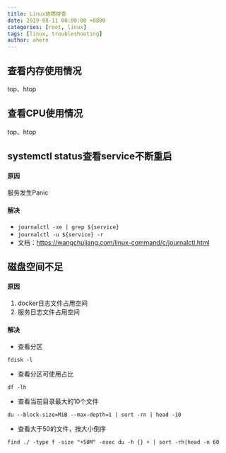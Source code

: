 ```yaml
---
title: Linux故障排查
date: 2019-08-11 00:00:00 +0800
categories: [root, linux]
tags: [linux, troubleshooting]
author: ahern
---
```


## 查看内存使用情况
top、htop

## 查看CPU使用情况
top、htop

## systemctl status查看service不断重启
#### 原因
服务发生Panic

#### 解决
- `journalctl -xe | grep ${service}`
- `journalctl -u ${service} -r`
- 文档：https://wangchujiang.com/linux-command/c/journalctl.html

## 磁盘空间不足

#### 原因
1. docker日志文件占用空间
2. 服务日志文件占用空间

#### 解决
- 查看分区
```
fdisk -l
```

- 查看分区可使用占比
```
df -lh
```

- 查看当前目录最大的10个文件
```
du --block-size=MiB --max-depth=1 | sort -rn | head -10
```

- 查看大于50的文件，按大小倒序
```
find ./ -type f -size "+50M" -exec du -h {} + | sort -rh|head -n 60
```
